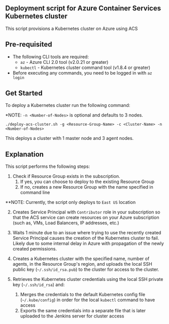 ## Deployment script for Azure Container Services Kubernetes cluster ##

This script provisions a Kubernetes cluster on Azure using ACS

## Pre-requisited ##

- The following CLI tools are required:
  - `az` - Azure CLI 2.0 tool (v2.0.21 or greater)
  - `kubectl` - Kubernetes cluster command tool (v1.8.4 or greater)
- Before executing any commands, you need to be logged in with `az login`

## Get Started ##

To deploy a Kubernetes cluster run the following command:

*NOTE: `-n <Number-of-Nodes>` is optional and defaults to 3 nodes.

`./deploy-acs-cluster.sh -g <Resource-Group-Name> -c <Cluster-Name> -n <Number-of-Nodes>`

This deploys a cluster with 1 master node and 3 agent nodes.

## Explanation ##

This script performs the following steps:

1. Check if Resource Group exists in the subscription.
    1. If yes, you can choose to deploy to the existing Resource Group
    2. If no, creates a new Resource Group with the name specified in command line

**NOTE: Currently, the script only deploys to `East US` location

2. Creates Service Principal with `Contributor` role in your subscription so that the ACS service can create resources on your Azure subscription (such as, VMs, Load Balancers, IP addresses, etc.)

3. Waits 1 minute due to an issue where trying to use the recently created Service Principal causes the creation of the Kubernetes cluster to fail. Likely due to some internal delay in Azure with propagation of the newly created permissions.

4. Creates a Kubernetes cluster with the specified name, number of agents, in the Resource Group's region, and uploads the local SSH public key (`~/.ssh/id_rsa.pub`) to the cluster for access to the cluster.

5. Retrieves the Kubernetes cluster credentials using the local SSH private key (`~/.ssh/id_rsa`) and:
    1. Merges the credentials to the default Kubernetes config file (`~/.kube/config`) in order for the local `kubectl` command to have access
    2. Exports the same credentials into a separate file that is later uploaded to the Jenkins server for cluster access
